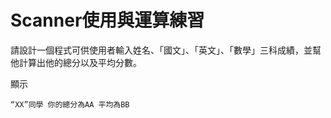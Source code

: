 # Scanner使用與運算練習

請設計一個程式可供使用者輸入姓名、「國文」、「英文」、「數學」三科成績，並幫他計算出他的總分以及平均分數。

顯示

```
“XX”同學 你的總分為AA 平均為BB
```
